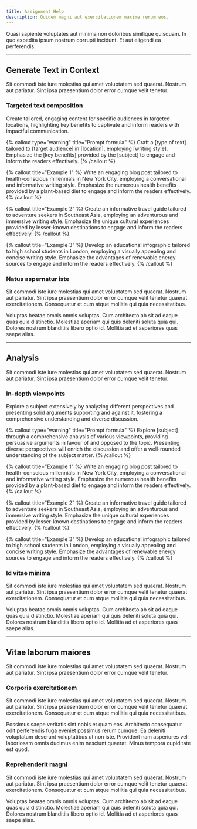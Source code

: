 ```yaml
---
title: Assignment Help
description: Quidem magni aut exercitationem maxime rerum eos.
---
```


Quasi sapiente voluptates aut minima non doloribus similique quisquam. In quo expedita ipsum nostrum corrupti incidunt. Et aut eligendi ea perferendis.

---

## Generate Text in Context

Sit commodi iste iure molestias qui amet voluptatem sed quaerat. Nostrum aut pariatur. Sint ipsa praesentium dolor error cumque velit tenetur.

### Targeted text composition

Create tailored, engaging content for specific audiences in targeted locations, highlighting key benefits to captivate and inform readers with impactful communication.

{% callout type="warning" title="Prompt formula" %}
Craft a [type of text] tailored to [target audience] in [location], employing [writing style]. Emphasize the [key benefits] provided by the [subject] to engage and inform the readers effectively.
{% /callout %}

{% callout title="Example 1" %}
Write an engaging blog post tailored to health-conscious millennials in New York City, employing a conversational and informative writing style. Emphasize the numerous health benefits provided by a plant-based diet to engage and inform the readers effectively.
{% /callout %}

{% callout title="Example 2" %}
Create an informative travel guide tailored to adventure seekers in Southeast Asia, employing an adventurous and immersive writing style. Emphasize the unique cultural experiences provided by lesser-known destinations to engage and inform the readers effectively.
{% /callout %}

{% callout title="Example 3" %}
Develop an educational infographic tailored to high school students in London, employing a visually appealing and concise writing style. Emphasize the advantages of renewable energy sources to engage and inform the readers effectively.
{% /callout %}

### Natus aspernatur iste

Sit commodi iste iure molestias qui amet voluptatem sed quaerat. Nostrum aut pariatur. Sint ipsa praesentium dolor error cumque velit tenetur quaerat exercitationem. Consequatur et cum atque mollitia qui quia necessitatibus.

Voluptas beatae omnis omnis voluptas. Cum architecto ab sit ad eaque quas quia distinctio. Molestiae aperiam qui quis deleniti soluta quia qui. Dolores nostrum blanditiis libero optio id. Mollitia ad et asperiores quas saepe alias.

---

## Analysis

Sit commodi iste iure molestias qui amet voluptatem sed quaerat. Nostrum aut pariatur. Sint ipsa praesentium dolor error cumque velit tenetur.

### In-depth viewpoints

Explore a subject extensively by analyzing different perspectives and presenting solid arguments supporting and against it, fostering a comprehensive understanding and diverse discussion.

{% callout type="warning" title="Prompt formula" %}
Explore [subject] through a comprehensive analysis of various viewpoints, providing persuasive arguments in favour of and opposed to the topic. Presenting diverse perspectives will enrich the discussion and offer a well-rounded understanding of the subject matter.
{% /callout %}

{% callout title="Example 1" %}
Write an engaging blog post tailored to health-conscious millennials in New York City, employing a conversational and informative writing style. Emphasize the numerous health benefits provided by a plant-based diet to engage and inform the readers effectively.
{% /callout %}

{% callout title="Example 2" %}
Create an informative travel guide tailored to adventure seekers in Southeast Asia, employing an adventurous and immersive writing style. Emphasize the unique cultural experiences provided by lesser-known destinations to engage and inform the readers effectively.
{% /callout %}

{% callout title="Example 3" %}
Develop an educational infographic tailored to high school students in London, employing a visually appealing and concise writing style. Emphasize the advantages of renewable energy sources to engage and inform the readers effectively.
{% /callout %}

### Id vitae minima

Sit commodi iste iure molestias qui amet voluptatem sed quaerat. Nostrum aut pariatur. Sint ipsa praesentium dolor error cumque velit tenetur quaerat exercitationem. Consequatur et cum atque mollitia qui quia necessitatibus.

Voluptas beatae omnis omnis voluptas. Cum architecto ab sit ad eaque quas quia distinctio. Molestiae aperiam qui quis deleniti soluta quia qui. Dolores nostrum blanditiis libero optio id. Mollitia ad et asperiores quas saepe alias.

---

## Vitae laborum maiores

Sit commodi iste iure molestias qui amet voluptatem sed quaerat. Nostrum aut pariatur. Sint ipsa praesentium dolor error cumque velit tenetur.

### Corporis exercitationem

Sit commodi iste iure molestias qui amet voluptatem sed quaerat. Nostrum aut pariatur. Sint ipsa praesentium dolor error cumque velit tenetur quaerat exercitationem. Consequatur et cum atque mollitia qui quia necessitatibus.

Possimus saepe veritatis sint nobis et quam eos. Architecto consequatur odit perferendis fuga eveniet possimus rerum cumque. Ea deleniti voluptatum deserunt voluptatibus ut non iste. Provident nam asperiores vel laboriosam omnis ducimus enim nesciunt quaerat. Minus tempora cupiditate est quod.

### Reprehenderit magni

Sit commodi iste iure molestias qui amet voluptatem sed quaerat. Nostrum aut pariatur. Sint ipsa praesentium dolor error cumque velit tenetur quaerat exercitationem. Consequatur et cum atque mollitia qui quia necessitatibus.

Voluptas beatae omnis omnis voluptas. Cum architecto ab sit ad eaque quas quia distinctio. Molestiae aperiam qui quis deleniti soluta quia qui. Dolores nostrum blanditiis libero optio id. Mollitia ad et asperiores quas saepe alias.
